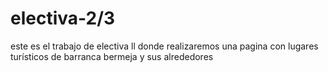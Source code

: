 # electiva-2/3
este es el trabajo de electiva ll donde realizaremos una pagina con lugares turísticos de barranca bermeja y sus alrededores 
